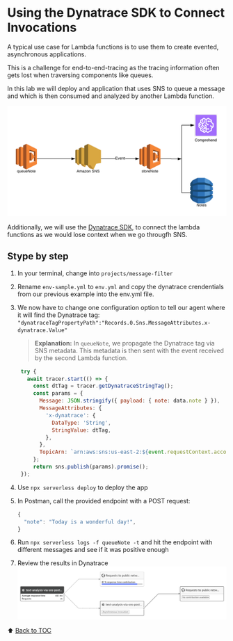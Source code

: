 # Using the Dynatrace SDK to Connect Invocations

A typical use case for Lambda functions is to use them to create evented,
asynchronous applications.

This is a challenge for end-to-end-tracing as the tracing information often gets
lost when traversing components like queues.

In this lab we will deploy and application that uses SNS to queue a message and
which is then consumed and analyzed by another Lambda function.

![Lambda SNS Comprehend](/assets/lambda-sns-comprehend.png)

Additionally, we will use the [Dynatrace SDK](https://github.com/Dynatrace/OneAgent-SDK-for-NodeJs),
to connect the lambda functions as we would lose context when we go througfh SNS.

## Stype by step
1. In your terminal, change into `projects/message-filter`

2. Rename `env-sample.yml` to `env.yml` and copy the dynatrace crendentials from
   our previous example into the env.yml file.

3. We now have to change one configuration option to tell our agent where it
   will find the Dynatrace tag: `"dynatraceTagPropertyPath":"Records.0.Sns.MessageAttributes.x-dynatrace.Value"`
   > **Explanation:** In `queueNote`, we propagate the Dynatrace tag via SNS
   metadata. This metadata is then sent with the event received by the second Lambda
   function.

   ```js
    try {
      await tracer.start(() => {
        const dtTag = tracer.getDynatraceStringTag();
        const params = {
          Message: JSON.stringify({ payload: { note: data.note } }),
          MessageAttributes: {
            'x-dynatrace': {
              DataType: 'String',
              StringValue: dtTag,
            },
          },
          TopicArn: `arn:aws:sns:us-east-2:${event.requestContext.accountId}:analyzeNote`,
        };
        return sns.publish(params).promise();
    });
   ```

4. Use `npx serverless deploy` to deploy the app

5. In Postman, call the provided endpoint with a POST request:
   ```js
   {
     "note": "Today is a wonderful day!",
   }
   ```

7. Run `npx serverless logs -f queueNote -t` and hit the endpoint with different
   messages and see if it was positive enough

8. Review the results in Dynatrace
   ![SNS Stitched](/assets/sns-stitched.png)

:arrow_up: [Back to TOC](/README.md)